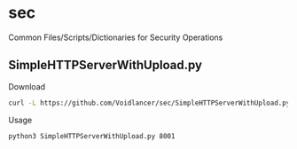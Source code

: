 # sec
Common Files/Scripts/Dictionaries for Security Operations

## SimpleHTTPServerWithUpload.py
Download
```bash
curl -L https://github.com/Voidlancer/sec/SimpleHTTPServerWithUpload.py
```
Usage
```bash
python3 SimpleHTTPServerWithUpload.py 8001
```
